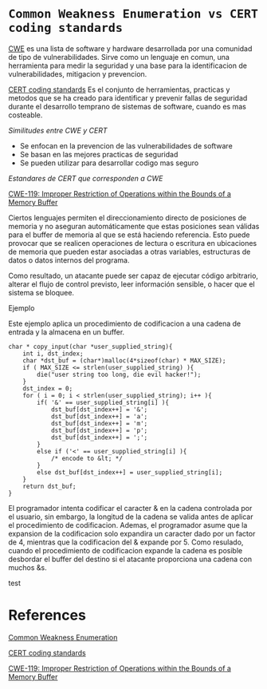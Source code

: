 # **`Common Weakness Enumeration vs CERT coding standards`**

[CWE][1] es una lista de software y hardware desarrollada por una comunidad de tipo de vulnerabilidades. Sirve como un lenguaje en comun, una herramienta para medir la seguridad y una base para la identificacion de vulnerabilidades, mitigacion y prevencion.

[CERT coding standards][2] Es el conjunto de herramientas, practicas y metodos que se ha creado para identificar y prevenir fallas de seguridad durante el desarrollo temprano de sistemas de software, cuando es mas costeable.

*Similitudes entre CWE y CERT*

- Se enfocan en la prevencion de las vulnerabilidades de software
- Se basan en las mejores practicas de seguridad
- Se pueden utilizar para desarrollar codigo mas seguro

*Estandares de CERT que corresponden a CWE*

[CWE-119: Improper Restriction of Operations within the Bounds of a Memory Buffer][3] 

Ciertos lenguajes permiten el direccionamiento directo de posiciones de memoria y no aseguran automáticamente que estas posiciones sean válidas para el buffer de memoria al que se está haciendo referencia. Esto puede provocar que se realicen operaciones de lectura o escritura en ubicaciones de memoria que pueden estar asociadas a otras variables, estructuras de datos o datos internos del programa.

Como resultado, un atacante puede ser capaz de ejecutar código arbitrario, alterar el flujo de control previsto, leer información sensible, o hacer que el sistema se bloquee.


Ejemplo

Este ejemplo aplica un procedimiento de codificacion a una cadena de entrada y la almacena en un buffer.

```
char * copy_input(char *user_supplied_string){
    int i, dst_index;
    char *dst_buf = (char*)malloc(4*sizeof(char) * MAX_SIZE);
    if ( MAX_SIZE <= strlen(user_supplied_string) ){
        die("user string too long, die evil hacker!");
    }
    dst_index = 0;
    for ( i = 0; i < strlen(user_supplied_string); i++ ){
        if( '&' == user_supplied_string[i] ){
            dst_buf[dst_index++] = '&';
            dst_buf[dst_index++] = 'a';
            dst_buf[dst_index++] = 'm';
            dst_buf[dst_index++] = 'p';
            dst_buf[dst_index++] = ';';
        }
        else if ('<' == user_supplied_string[i] ){
            /* encode to &lt; */
        }
        else dst_buf[dst_index++] = user_supplied_string[i];
    }
    return dst_buf;
}
```
El programador intenta codificar el caracter & en la cadena controlada por el usuario, sin embargo, la longitud de la cadena se valida antes de aplicar el procedimiento de codificacion. Ademas, el programador asume que la expansion de la codificacion solo expandira un caracter dado por un factor de 4, mientras que la codificacion del & expande por 5. Como resulado, cuando el procedimiento de codificacion expande la cadena es posible desbordar el buffer del destino si el atacante proporciona una cadena con muchos &s.

test



# References 
[Common Weakness Enumeration][1]

[CERT coding standards][2]

[CWE-119: Improper Restriction of Operations within the Bounds of a Memory Buffer][3]

[1]: https://cwe.mitre.org/
[2]: https://www.cert.org/secure-coding
[3]: https://cwe.mitre.org/data/definitions/119.html
